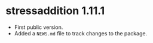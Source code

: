 # stressaddition 1.11.1

* First public version.
* Added a `NEWS.md` file to track changes to the package.
